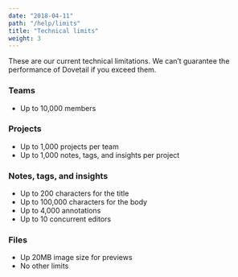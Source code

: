 ```yaml
---
date: "2018-04-11"
path: "/help/limits"
title: "Technical limits"
weight: 3
---
```


These are our current technical limitations. We can’t guarantee the performance of Dovetail if you exceed them.

### Teams

* Up to 10,000 members

### Projects

* Up to 1,000 projects per team
* Up to 1,000 notes, tags, and insights per project

### Notes, tags, and insights

* Up to 200 characters for the title
* Up to 100,000 characters for the body
* Up to 4,000 annotations
* Up to 10 concurrent editors

### Files

* Up 20MB image size for previews
* No other limits
